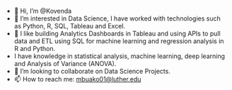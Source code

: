 - 👋 Hi, I’m @Kovenda
- 👀 I’m interested in Data Science, I have worked with technologies such as Python, R, SQL, Tableau and Excel. 
- 🌱 I like building Analytics Dashboards in Tableau and using APIs to pull data and ETL using SQL for machine learning and regression analysis in R and Python.
-  I have knowledge in statistical analysis, machine learning, deep learning and Analysis of Variance (ANOVA).
- 💞️ I’m looking to collaborate on Data Science Projects.
- 📫 How to reach me: mbuako01@luther.edu 

<!---
Kovenda/Kovenda is a ✨ special ✨ repository because its `README.md` (this file) appears on your GitHub profile.
You can click the Preview link to take a look at your changes.
--->
